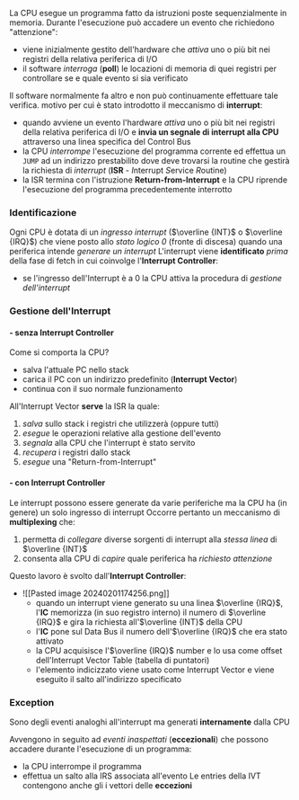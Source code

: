 La CPU esegue un programma fatto da istruzioni poste sequenzialmente in memoria. Durante l'esecuzione può accadere un evento che richiedono "attenzione":
- viene inizialmente gestito dell'hardware che *attiva* uno o più bit nei registri della relativa periferica di I/O
- il software *interroga* (**poll**) le locazioni di memoria di quei registri per controllare se e quale evento si sia verificato

Il software normalmente fa altro e non può continuamente effettuare tale verifica. motivo per cui è stato introdotto il meccanismo di **interrupt**:
- quando avviene un evento l'hardware *attiva* uno o più bit nei registri della relativa periferica di I/O e **invia un segnale di interrupt alla CPU** attraverso una linea specifica del Control Bus
- la CPU *interrompe* l'esecuzione del programma corrente ed effettua un `JUMP` ad un indirizzo prestabilito dove deve trovarsi la routine che gestirà la richiesta di *interrupt* (**ISR** - *I*nterrupt      *S*ervice *R*outine)
- la ISR termina con l'istruzione **Return-from-Interrupt** e la CPU riprende l'esecuzione del programma precedentemente interrotto
### Identificazione
Ogni CPU è dotata di un *ingresso interrupt* ($\overline {INT}$ o $\overline {IRQ}$) che viene posto allo *stato logico 0* (fronte di discesa) quando una periferica intende *generare un interrupt*
L'interrupt viene **identificato** *prima* della fase di fetch in cui coinvolge l'**Interrupt Controller**:
- se l'ingresso dell'Interrupt è a 0 la CPU attiva la procedura di *gestione dell'interrupt*
### Gestione dell'Interrupt
#### - senza Interrupt Controller
Come si comporta la CPU?
- salva l'attuale PC nello stack
- carica il PC con un indirizzo predefinito (**Interrupt Vector**)
- continua con il suo normale funzionamento

All'Interrupt Vector **serve** la ISR la quale:
1. *salva* sullo stack i registri che utilizzerà (oppure tutti)
2. *esegue* le operazioni relative alla gestione dell'evento
3. *segnala* alla CPU che l'interrupt è stato servito
4. *recupera* i registri dallo stack
5. *esegue* una "Return-from-Interrupt"
#### - con Interrupt Controller
Le interrupt possono essere generate da varie periferiche ma la CPU ha (in genere) un solo ingresso di interrupt
Occorre pertanto un meccanismo di **multiplexing** che:
1. permetta di *collegare* diverse sorgenti di interrupt alla *stessa linea* di $\overline {INT}$
2. consenta alla CPU di *capire* quale periferica ha *richiesto attenzione*

Questo lavoro è svolto dall'**Interrupt Controller**:
- ![[Pasted image 20240201174256.png]]
	- quando un interrupt viene generato su una linea $\overline {IRQ}$, l'**IC** memorizza (in suo registro interno) il numero di $\overline {IRQ}$ e gira la richiesta all'$\overline {INT}$ della CPU
	- l'**IC** pone sul Data Bus il numero dell'$\overline {IRQ}$ che era stato attivato
	- la CPU acquisisce l'$\overline {IRQ}$ number e lo usa come offset dell'Interrupt Vector Table (tabella di puntatori)
	- l'elemento indicizzato viene usato come Interrupt Vector e viene eseguito il salto all'indirizzo specificato
### Exception
Sono degli eventi analoghi all'interrupt ma generati **internamente** dalla CPU

Avvengono in seguito ad *eventi inaspettati* (**eccezionali**) che possono accadere durante l'esecuzione di un programma:
- la CPU interrompe il programma
- effettua un salto alla IRS associata all'evento
Le entries della IVT contengono anche gli i vettori delle **eccezioni**